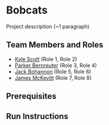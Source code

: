 # Bobcats

Project description (~1 paragraph)

## Team Members and Roles

* [Kyle Scott](https://github.com/kyle512/CIS350-HW2-Scott.git) (Role 1, Role 2)
* [Parker Bernreuter](https://github.com/pbernreuter/CIS350-HW2-Bernreuter.git) (Role 3, Role 4)
* [Jack Bohannon](https://github.com/jackbohan12/CIS350-HW2-Bohannon) (Role 5, Role 6)
* [James McKevitt](https://github.com/jemckevitt/CIS350-HW2-McKevitt) (Role 7, Role 8)

## Prerequisites

## Run Instructions
